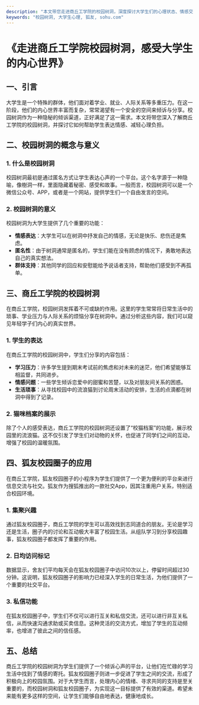 ```yaml
---
description: "本文带您走进商丘工学院的校园树洞，深度探讨大学生们的心理状态、情感交流以及狐友校园圈子的应用情况，帮助大家更好理解校园生活。"
keywords: "校园树洞, 大学生心理, 狐友, sohu.com"
---
```

# 《走进商丘工学院校园树洞，感受大学生的内心世界》

## 一、引言

大学生是一个特殊的群体，他们面对着学业、就业、人际关系等多重压力。在这一阶段，他们的内心世界丰富而复杂，常常渴望有一个安全的空间来倾诉与分享。校园树洞作为一种隐秘的倾诉渠道，正好满足了这一需求。本文将带您深入了解商丘工学院的校园树洞，并探讨它如何帮助学生表达情感、减轻心理负担。

## 二、校园树洞的概念与意义

### 1. 什么是校园树洞

校园树洞最初是通过匿名方式让学生表达心声的一个平台。这个名字源于一种隐喻，像樹洞一样，里面隐藏着秘密、感受和故事。一般而言，校园树洞可以是一个微信公众号、APP，或者是一个网站，提供学生们一个自由发言的空间。

### 2. 校园树洞的意义

校园树洞为大学生提供了几个重要的功能：

- **情感表达**：大学生可以在树洞中抒发自己的情感，无论是快乐、悲伤还是焦虑。
- **匿名性**：由于树洞通常是匿名的，学生们能在没有顾虑的情况下，勇敢地表达自己的真实想法。
- **群体支持**：其他同学的回应和安慰能给予说话者支持，帮助他们感受到不再孤单。
  
## 三、商丘工学院的校园树洞

在商丘工学院，校园树洞发挥着不可或缺的作用。这里的学生常常将日常生活中的琐事、学业压力与人际关系的烦恼分享在树洞中。通过分析这些内容，我们可以窥见年轻学子们内心的真实世界。

### 1. 学生的表达

在商丘工学院的校园树洞中，学生们分享的内容包括：

- **学习压力**：许多学生提到期末考试前的焦虑和对未来的迷茫，他们希望能够互相监督，共同进步。
- **情感问题**：一些学生倾诉恋爱中的甜蜜和苦楚，以及对朋友间关系的困惑。
- **生活琐事**：从寻找校园中的流浪猫到讨论周末活动的安排，生活的点滴都在树洞中得到了记录。

### 2. 猫咪档案的展示

除了个人的感受表达，商丘工学院的校园树洞还设置了“校猫档案”的功能，展示校园里的流浪猫。这不仅引发了学生们对动物的关怀，也促进了同学们之间的互动，增强了校园的温暖氛围。

## 四、狐友校园圈子的应用

在商丘工学院，狐友校园圈子的小程序为学生们提供了一个更为便利的平台来进行信息交流与社交。狐友作为搜狐推出的一款社交App，因其注重用户关系，特别适合校园环境。

### 1. 集聚兴趣

通过狐友校园圈子，商丘工学院的学生可以高效找到志同道合的朋友。无论是学习还是生活，圈子内的讨论和互动极大丰富了校园生活。从组队学习到分享校园趣事，狐友校园圈子都发挥了重要的作用。

### 2. 日均访问标记

数据显示，舍友们平均每天会在狐友校园圈子中访问10次以上，停留时间超过30分钟。这说明，狐友校园圈子的影响力已经深入学生的日常生活，为他们提供了一个重要的社交平台。

### 3. 私信功能

在狐友校园圈子中，学生们不仅可以进行互关和私信交流，还可以进行非互关私信，从而快速沟通求助或买卖信息。这种灵活的交流方式，增加了学生的互动频率，也增进了彼此之间的信任感。

## 五、总结

商丘工学院的校园树洞为学生们提供了一个倾诉心声的平台，让他们在忙碌的学习生活中找到了情感的寄托。狐友校园圈子则进一步促进了学生之间的交流，形成了积极向上的校园氛围。对于大学生而言，处理内心的情绪、寻求共同的支持是至关重要的，而校园树洞和狐友校园圈子，为实现这一目标提供了有效的渠道。希望未来能有更多这样的空间，让学生们能够自由地表达，健康地成长。
